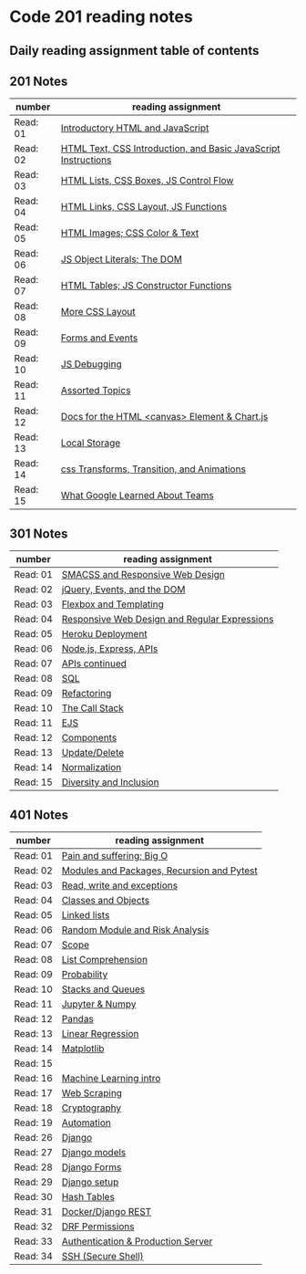 # Code 201 reading notes

## Daily reading assignment table of contents

## 201 Notes

| number   | reading assignment                                                                                                  |
| -------- | ------------------------------------------------------------------------------------------------------------------- |
| Read: 01 | [Introductory HTML and JavaScript](https://will-ing.github.io/reading-notes/class-01)                               |
| Read: 02 | [HTML Text, CSS Introduction, and Basic JavaScript Instructions](https://will-ing.github.io/reading-notes/class-02) |
| Read: 03 | [HTML Lists, CSS Boxes, JS Control Flow](https://will-ing.github.io/reading-notes/class-03)                         |
| Read: 04 | [HTML Links, CSS Layout, JS Functions](https://will-ing.github.io/reading-notes/class-04)                           |
| Read: 05 | [HTML Images; CSS Color & Text](https://will-ing.github.io/reading-notes/class-05)                                  |
| Read: 06 | [JS Object Literals; The DOM](https://will-ing.github.io/reading-notes/class-06)                                    |
| Read: 07 | [HTML Tables; JS Constructor Functions](https://will-ing.github.io/reading-notes/class-07)                          |
| Read: 08 | [More CSS Layout](https://will-ing.github.io/reading-notes/class-08)                                                |
| Read: 09 | [Forms and Events](https://will-ing.github.io/reading-notes/class-09)                                               |
| Read: 10 | [JS Debugging](https://will-ing.github.io/reading-notes/class-10)                                                   |
| Read: 11 | [Assorted Topics](https://will-ing.github.io/reading-notes/class-11)                                                |
| Read: 12 | [Docs for the HTML \<canvas> Element & Chart.js](https://will-ing.github.io/reading-notes/class-12)                 |
| Read: 13 | [Local Storage](https://will-ing.github.io/reading-notes/class-13)                                                  |
| Read: 14 | [css Transforms, Transition, and Animations](https://will-ing.github.io/reading-notes/class-14)                     |
| Read: 15 | [What Google Learned About Teams](https://will-ing.github.io/reading-notes/class-15)                                |

## 301 Notes

| number   | reading assignment                                                                                          |
| -------- | ----------------------------------------------------------------------------------------------------------- |
| Read: 01 | [SMACSS and Responsive Web Design](https://will-ing.github.io/reading-notes/301-notes/read-01)              |
| Read: 02 | [jQuery, Events, and the DOM](https://will-ing.github.io/reading-notes/301-notes/read-02)                   |
| Read: 03 | [ Flexbox and Templating](https://will-ing.github.io/reading-notes/301-notes/read-03)                       |
| Read: 04 | [Responsive Web Design and Regular Expressions](https://will-ing.github.io/reading-notes/301-notes/read-04) |
| Read: 05 | [Heroku Deployment](https://will-ing.github.io/reading-notes/301-notes/read-05)                             |
| Read: 06 | [Node.js, Express, APIs](https://will-ing.github.io/reading-notes/301-notes/read-06)                        |
| Read: 07 | [APIs continued](https://will-ing.github.io/reading-notes/301-notes/read-07)                                |
| Read: 08 | [SQL](https://will-ing.github.io/reading-notes/301-notes/read-08)                                           |
| Read: 09 | [Refactoring](https://will-ing.github.io/reading-notes/301-notes/read-09)                                   |
| Read: 10 | [The Call Stack](https://will-ing.github.io/reading-notes/301-notes/read-10)                                |
| Read: 11 | [EJS](https://will-ing.github.io/reading-notes/301-notes/read-11)                                           |
| Read: 12 | [Components](https://will-ing.github.io/reading-notes/301-notes/read-12)                                    |
| Read: 13 | [Update/Delete](https://will-ing.github.io/reading-notes/301-notes/read-13)                                 |
| Read: 14 | [Normalization](https://will-ing.github.io/reading-notes/301-notes/read-14)                                 |
| Read: 15 | [Diversity and Inclusion](https://will-ing.github.io/reading-notes/301-notes/read-15)                       |

## 401 Notes

| number   | reading assignment                                                                                         |
| -------- | ---------------------------------------------------------------------------------------------------------- |
| Read: 01 | [Pain and suffering; Big O](https://will-ing.github.io/reading-notes/401-notes/class-01)                   |
| Read: 02 | [Modules and Packages, Recursion and Pytest ](https://will-ing.github.io/reading-notes/401-notes/class-02) |
| Read: 03 | [Read, write and exceptions](https://will-ing.github.io/reading-notes/401-notes/class-03)                  |
| Read: 04 | [Classes and Objects](https://will-ing.github.io/reading-notes/401-notes/class-04)                         |
| Read: 05 | [Linked lists](https://will-ing.github.io/reading-notes/401-notes/class-05)                                |
| Read: 06 | [Random Module and Risk Analysis](https://will-ing.github.io/reading-notes/401-notes/class-06)             |
| Read: 07 | [Scope](https://will-ing.github.io/reading-notes/401-notes/class-07)                                       |
| Read: 08 | [List Comprehension](https://will-ing.github.io/reading-notes/401-notes/class-08)                          |
| Read: 09 | [Probability](https://will-ing.github.io/reading-notes/401-notes/class-09)                                 |
| Read: 10 | [Stacks and Queues](https://will-ing.github.io/reading-notes/401-notes/class-10)                           |
| Read: 11 | [Jupyter & Numpy](https://will-ing.github.io/reading-notes/401-notes/class-11)                             |
| Read: 12 | [Pandas](https://will-ing.github.io/reading-notes/401-notes/class-12)                                      |
| Read: 13 | [Linear Regression](https://will-ing.github.io/reading-notes/401-notes/class-13)                           |
| Read: 14 | [Matplotlib](https://will-ing.github.io/reading-notes/401-notes/class-14)                                  |
| Read: 15 | [](https://will-ing.github.io/reading-notes/401-notes/class-15)                                            |
| Read: 16 | [Machine Learning intro](https://will-ing.github.io/reading-notes/401-notes/class-16)                      |
| Read: 17 | [Web Scraping](https://will-ing.github.io/reading-notes/401-notes/class-17)                                |
| Read: 18 | [Cryptography](https://will-ing.github.io/reading-notes/401-notes/class-18)                                |
| Read: 19 | [Automation](https://will-ing.github.io/reading-notes/401-notes/class-19)                                  |
| Read: 26 | [Django](https://will-ing.github.io/reading-notes/401-notes/class-26)                                      |
| Read: 27 | [Django models](https://will-ing.github.io/reading-notes/401-notes/class-27)                               |
| Read: 28 | [Django Forms](https://will-ing.github.io/reading-notes/401-notes/class-28)                                |
| Read: 29 | [Django setup](https://will-ing.github.io/reading-notes/401-notes/class-29)                                |
| Read: 30 | [Hash Tables](https://will-ing.github.io/reading-notes/401-notes/class-30)                                 |
| Read: 31 | [Docker/Django REST](https://will-ing.github.io/reading-notes/401-notes/class-31)                          |
| Read: 32 | [DRF Permissions](https://will-ing.github.io/reading-notes/401-notes/class-32)                             |
| Read: 33 | [Authentication & Production Server](https://will-ing.github.io/reading-notes/401-notes/class-33)          |
| Read: 34 | [SSH (Secure Shell)](https://will-ing.github.io/reading-notes/401-notes/class-34)                          |
